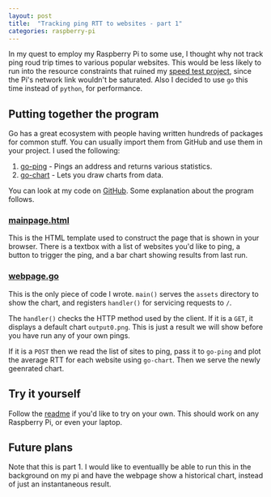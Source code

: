 ```yaml
---
layout: post
title:  "Tracking ping RTT to websites - part 1"
categories: raspberry-pi
---
```

In my quest to employ my Raspberry Pi to some use, I thought why not track ping roud trip times to various popular websites. This would be less likely to run into the resource constraints that ruined my [speed test project](/_posts/2020-09-20-monitoring-speed-rpi.markdown), since the Pi's network link wouldn't be saturated. Also I decided to use `go` this time instead of `python`, for performance.

## Putting together the program
Go has a great ecosystem with people having written hundreds of packages for common stuff. You can usually import them from GitHub and use them in your project. I used the following:
1. [go-ping](https://github.com/go-ping/ping) - Pings an address and returns various statistics.
2. [go-chart](https://github.com/wcharczuk/go-chart/) - Lets you draw charts from data.

You can look at my code on [GitHub](https://github.com/perryizgr8/pinger). Some explanation about the program follows.

### [mainpage.html](https://github.com/perryizgr8/pinger/blob/master/mainpage.html)
This is the HTML template used to construct the page that is shown in your browser. There is a textbox with a list of websites you'd like to ping, a button to trigger the ping, and a bar chart showing results from last run.

### [webpage.go](https://github.com/perryizgr8/pinger/blob/master/webpage.go)
This is the only piece of code I wrote. `main()` serves the `assets` directory to show the chart, and registers `handler()` for servicing requests to `/`. 

The `handler()` checks the HTTP method used by the client. If it is a `GET`, it displays a default chart `output0.png`. This is just a result we will show before you have run any of your own pings. 

If it is a `POST` then we read the list of sites to ping, pass it to `go-ping` and plot the average RTT for each website using `go-chart`. Then we serve the newly geenrated chart.

## Try it yourself
Follow the [readme](https://github.com/perryizgr8/pinger/blob/master/README.md) if you'd like to try on your own. This should work on any Raspberry Pi, or even your laptop.

## Future plans
Note that this is part 1. I would like to eventuallly be able to run this in the background on my pi and have the webpage show a historical chart, instead of just an instantaneous result.
